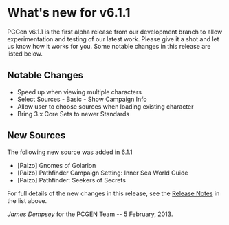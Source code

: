 # What's new for v6.1.1

PCGen v6.1.1 is the first alpha release from our development branch to allow 
experimentation and testing of our latest work. Please give it a shot and let 
us know how it works for you. Some notable changes in this release are listed 
below. 

## Notable Changes

* Speed up when viewing multiple characters
* Select Sources - Basic - Show Campaign Info
* Allow user to choose sources when loading existing character
* Bring 3.x Core Sets to newer Standards


## New Sources

The following new source was added in 6.1.1

* [Paizo] Gnomes of Golarion
* [Paizo] Pathfinder Campaign Setting: Inner Sea World Guide
* [Paizo] Pathfinder: Seekers of Secrets


For full details of the new changes in this release, see the 
[Release Notes](https://sourceforge.net/projects/pcgen/files/PCGen%20Unstable/6.01.01%20Alpha/pcgen-release-notes-60101.html/download) in the list above.

*James Dempsey* for the PCGEN Team -- 5 February, 2013.



